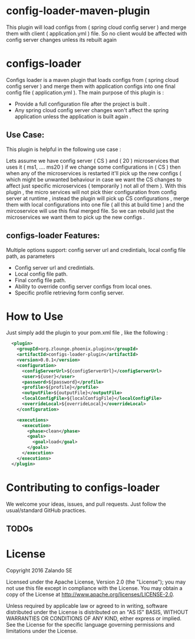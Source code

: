 # config-loader-maven-plugin

This plugin will load configs from ( spring cloud config server ) and merge them with client ( application.yml ) file.
So no client would be affected with config server changes unless its rebuilt again

configs-loader
=========

Configs loader is a maven plugin that loads configs from ( spring cloud config server ) and merge them with application configs into one final config file ( application.yml ).
The main purpose of this plugin is :
- Provide a full configuration file after the project is built .
- Any spring cloud config server changes won't affect the spring application unless the application is built again .

Use Case:
-------------------
This plugin is helpful in the following use case :

Lets assume we have config server ( CS ) and ( 20 ) microservices that uses it ( ms1, .... ms20 )
if we change some configurations in ( CS ) then when any of the microservices is restarted it'll pick up the new configs ( which might be unwanted behaviour in case we want the CS changes to affect just specific microservices ( temporarily ) not all of them ).
With this plugin , the micro services will not pick thier configuration from config server at runtime , instead the plugin will pick up CS configurations , merge them with local configurations into one file ( all this at build time ) and the mircoservice will use this final merged file.
So we can rebuild just the microservices we want them to pick up the new configs .

configs-loader Features:
-------------------
Multiple options support: config server url and credintials, local config file path, as parameters
- Config server url and credintials.
- Local config file path.
- Final config file path.
- Ability to override config server configs from local ones.
- Specific profile retrieving form config server.

How to Use
==========

Just simply add the plugin to your pom.xml file , like the following :

```xml
  <plugin>
    <groupId>org.zlounge.phoenix.plugins</groupId>
    <artifactId>configs-loader-plugin</artifactId>
    <version>0.0.1</version>
    <configuration>
      <configServerUrl>${configServerUrl}</configServerUrl>
      <user>${user}</user>
      <password>${password}</profile>
      <profile>${profile}</profile>
      <outputFile>${outputFile}</outputFile>
      <localConfigFile>${localConfigFile}</localConfigFile>
      <overrideLocal>${overrideLocal}</overrideLocal>
    </configuration>

    <executions>
      <execution>
        <phase>clean</phase>
        <goals>
          <goal>load</goal>
        </goals>
      </execution>
    </executions>
  </plugin>
```

Contributing to configs-loader
===============================

We welcome your ideas, issues, and pull requests. Just follow the
usual/standard GitHub practices.

TODOs
-----

License
===================

Copyright 2016 Zalando SE

Licensed under the Apache License, Version 2.0 (the "License"); you may not use this file except in compliance with the License. You may obtain a copy of the License at http://www.apache.org/licenses/LICENSE-2.0.

Unless required by applicable law or agreed to in writing, software distributed under the License is distributed on an "AS IS" BASIS, WITHOUT WARRANTIES OR CONDITIONS OF ANY KIND, either express or implied. See the License for the specific language governing permissions and limitations under the License.
